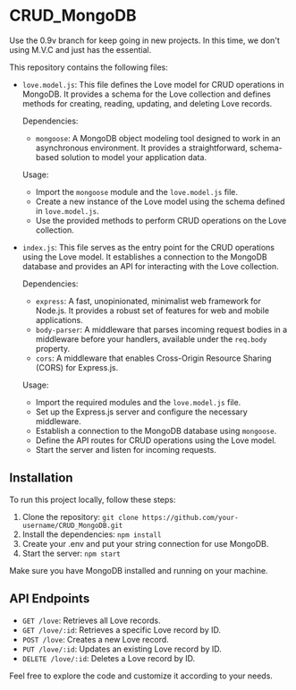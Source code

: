 # CRUD_MongoDB

Use the 0.9v branch for keep going in new projects. In this time, we don't using M.V.C and just has the essential.

This repository contains the following files:

- `love.model.js`: This file defines the Love model for CRUD operations in MongoDB. It provides a schema for the Love collection and defines methods for creating, reading, updating, and deleting Love records.

  Dependencies:
  - `mongoose`: A MongoDB object modeling tool designed to work in an asynchronous environment. It provides a straightforward, schema-based solution to model your application data.

  Usage:
  - Import the `mongoose` module and the `love.model.js` file.
  - Create a new instance of the Love model using the schema defined in `love.model.js`.
  - Use the provided methods to perform CRUD operations on the Love collection.

- `index.js`: This file serves as the entry point for the CRUD operations using the Love model. It establishes a connection to the MongoDB database and provides an API for interacting with the Love collection.

  Dependencies:
  - `express`: A fast, unopinionated, minimalist web framework for Node.js. It provides a robust set of features for web and mobile applications.
  - `body-parser`: A middleware that parses incoming request bodies in a middleware before your handlers, available under the `req.body` property.
  - `cors`: A middleware that enables Cross-Origin Resource Sharing (CORS) for Express.js.

  Usage:
  - Import the required modules and the `love.model.js` file.
  - Set up the Express.js server and configure the necessary middleware.
  - Establish a connection to the MongoDB database using `mongoose`.
  - Define the API routes for CRUD operations using the Love model.
  - Start the server and listen for incoming requests.

## Installation

To run this project locally, follow these steps:

1. Clone the repository: `git clone https://github.com/your-username/CRUD_MongoDB.git`
2. Install the dependencies: `npm install`
3. Create your .env and put your string connection for use MongoDB.
4. Start the server: `npm start`

Make sure you have MongoDB installed and running on your machine.

## API Endpoints

- `GET /love`: Retrieves all Love records.
- `GET /love/:id`: Retrieves a specific Love record by ID.
- `POST /love`: Creates a new Love record.
- `PUT /love/:id`: Updates an existing Love record by ID.
- `DELETE /love/:id`: Deletes a Love record by ID.

Feel free to explore the code and customize it according to your needs.
